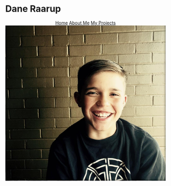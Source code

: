 # Dane Raarup
<link rel="icon" type="image/png" href="dane.PNG">
<div style="text-align:center">
      <span>
            <a href="index.html">Home</a>
            <a href="about.html">About Me</a>
            <a href="csprojects.html">My Projects</a>
      </span>
     <img src="dane.PNG" alt="a picture of me">
